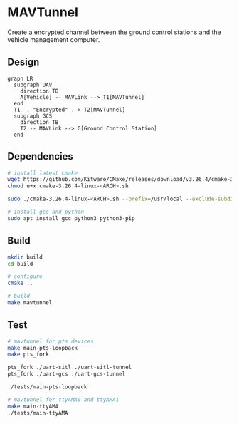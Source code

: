# MAVTunnel

Create a encrypted channel between the ground control stations and the vehicle management computer.

## Design

```mermaid
graph LR
  subgraph UAV
    direction TB
    A[Vehicle] -- MAVLink --> T1[MAVTunnel]
  end
  T1 -. "Encrypted" .-> T2[MAVTunnel]
  subgraph GCS
    direction TB
    T2 -- MAVLink --> G[Ground Control Station]
  end
```

## Dependencies

```bash
# install latest cmake
wget https://github.com/Kitware/CMake/releases/download/v3.26.4/cmake-3.26.4-linux-<ARCH>.sh
chmod u+x cmake-3.26.4-linux-<ARCH>.sh

sudo ./cmake-3.26.4-linux-<ARCH>.sh --prefix=/usr/local --exclude-subdir
```

```bash
# install gcc and python
sudo apt install gcc python3 python3-pip
```

## Build

```bash
mkdir build
cd build

# configure
cmake ..

# build
make mavtunnel
``` 

## Test

```bash
# mavtunnel for pts devices
make main-pts-loopback
make pts_fork

pts_fork ./uart-sitl ./uart-sitl-tunnel
pts_fork ./uart-gcs ./uart-gcs-tunnel

./tests/main-pts-loopback
```

```bash
# mavtunnel for ttyAMA0 and ttyAMA1
make main-ttyAMA
./tests/main-ttyAMA
```
